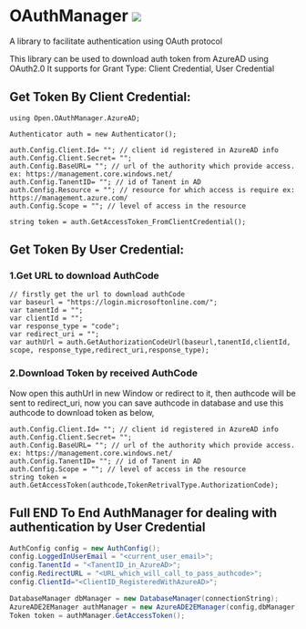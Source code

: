 # OAuthManager <a href="https://travis-ci.org/taruntomar/OAuthManager" target="_blank"><img src="https://travis-ci.org/taruntomar/OAuthManager.svg?branch=master" /></a>
A library to facilitate authentication using OAuth protocol

This library can be used to download auth token from AzureAD using OAuth2.0
It supports for Grant Type: Client Credential, User Credential

## Get Token By Client Credential:
```
using Open.OAuthManager.AzureAD;

Authenticator auth = new Authenticator();

auth.Config.Client.Id= ""; // client id registered in AzureAD info
auth.Config.Client.Secret= ""; 
auth.Config.BaseURL= ""; // url of the authority which provide access. ex: https://management.core.windows.net/
auth.Config.TanentID= ""; // id of Tanent in AD
auth.Config.Resource = ""; // resource for which access is require ex: https://management.azure.com/
auth.Config.Scope = ""; // level of access in the resource 

string token = auth.GetAccessToken_FromClientCredential();
```

## Get Token By User Credential:
### 1.Get URL to download AuthCode
```
// firstly get the url to download authCode
var baseurl = "https://login.microsoftonline.com/";
var tanentId = "";
var clientId = "";
var response_type = "code";
var redirect_uri = "";
var authUrl = auth.GetAuthorizationCodeUrl(baseurl,tanentId,clientId, scope, response_type,redirect_uri,response_type);
```
### 2.Download Token by received AuthCode
Now open this authUrl in new Window or redirect to it, then authcode will be sent to redirect_uri, now you can save authcode in database
and use this authcode to download token as below,
```
auth.Config.Client.Id= ""; // client id registered in AzureAD info
auth.Config.Client.Secret= ""; 
auth.Config.BaseURL= ""; // url of the authority which provide access. ex: https://management.core.windows.net/
auth.Config.TanentID= ""; // id of Tanent in AD
auth.Config.Scope = ""; // level of access in the resource 
string token = auth.GetAccessToken(authcode,TokenRetrivalType.AuthorizationCode);
```

## Full END To End AuthManager for dealing with authentication by User Credential
```c#
AuthConfig config = new AuthConfig();
config.LoggedInUserEmail = "<current_user_email>";
config.TanentId = "<TanentID_in_AzureAD>";
config.RedirectURL = "<URL_which_will_call_to_pass_authcode>";
config.ClientId="<ClientID_RegisteredWithAzureAD>";

DatabaseManager dbManager = new DatabaseManager(connectionString);
AzureADE2EManager authManager = new AzureADE2EManager(config,dbManager);
Token token = authManager.GetAccessToken();
```

